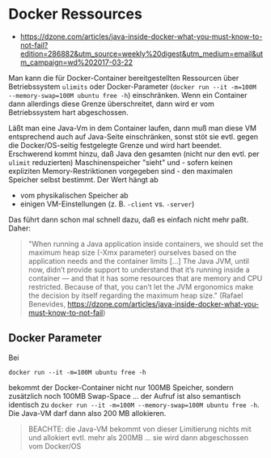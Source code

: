 # Docker Ressources

* https://dzone.com/articles/java-inside-docker-what-you-must-know-to-not-fail?edition=286882&utm_source=weekly%20digest&utm_medium=email&utm_campaign=wd%202017-03-22

Man kann die für Docker-Container bereitgestellten Ressourcen über Betriebssystem `ulimits` oder Docker-Parameter (`docker run --it -m=100M --memory-swap=100M ubuntu free -h`) einschränken. Wenn ein Container dann allerdings diese Grenze überschreitet, dann wird er vom Betriebssystem hart abgeschossen.

Läßt man eine Java-Vm in dem Container laufen, dann muß man diese VM entsprechend auch auf Java-Seite einschränken, sonst stöt sie evtl. gegen die Docker/OS-seitig festgelegte Grenze und wird hart beendet. Erschwerend kommt hinzu, daß Java den gesamten (nicht nur den evtl. per `ulimit` reduzierten) Maschinenspeicher "sieht" und - sofern keinen expliziten Memory-Restriktionen vorgegeben sind - den maximalen Speicher selbst bestimmt. Der Wert hängt ab 

* vom physikalischen Speicher ab
* einigen VM-Einstellungen (z. B. `-client` vs. `-server`)

Das führt dann schon mal schnell dazu, daß es einfach nicht mehr paßt. Daher:

> "When running a Java application inside containers, we should set the maximum heap size (-Xmx parameter) ourselves based on the application needs and the container limits [...] The Java JVM, until now, didn’t provide support to understand that it’s running inside a container — and that it has some resources that are memory and CPU restricted. Because of that, you can’t let the JVM ergonomics make the decision by itself regarding the maximum heap size." (Rafael Benevides, https://dzone.com/articles/java-inside-docker-what-you-must-know-to-not-fail)

## Docker Parameter
Bei 

```
docker run --it -m=100M ubuntu free -h
```

bekommt der Docker-Container nicht nur 100MB Speicher, sondern zusätzlich noch 100MB Swap-Space ... der Aufruf ist also semantisch identisch zu `docker run --it -m=100M --memory-swap=100M ubuntu free -h`. Die Java-VM darf dann also 200 MB allokieren.

> BEACHTE: die Java-VM bekommt von dieser Limitierung nichts mit und allokiert evtl. mehr als 200MB ... sie wird dann abgeschossen vom Docker/OS
